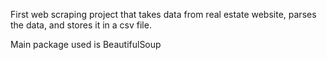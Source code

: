 First web scraping project that takes data from real estate website, parses the data, and stores it in a csv file.  

Main package used is BeautifulSoup
